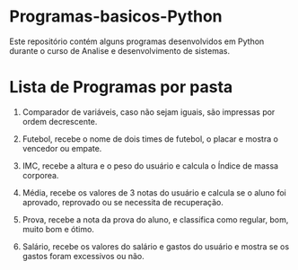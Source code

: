 # Programas-basicos-Python
Este repositório contém alguns programas desenvolvidos em Python durante o curso de Analise e desenvolvimento de sistemas.

# Lista de Programas por pasta

1. Comparador de variáveis, caso não sejam iguais, são impressas por ordem decrescente.

2. Futebol, recebe o nome de dois times de futebol, o placar e mostra o vencedor ou empate.

4. IMC, recebe a altura e o peso do usuário e calcula o Índice de massa corporea.

5. Média, recebe os valores de 3 notas do usuário e calcula se o aluno foi aprovado, reprovado ou se necessita de recuperação.

6. Prova, recebe a nota da prova do aluno, e classifica como regular, bom, muito bom e ótimo.

7. Salário, recebe os valores do salário e gastos do usuário e mostra se os gastos foram excessivos ou não.
